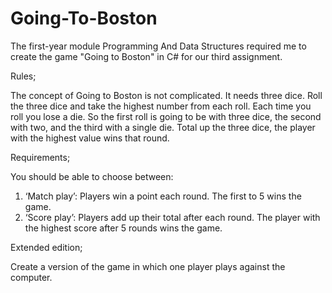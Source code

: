 # Going-To-Boston

The first-year module Programming And Data Structures required me to create the game "Going to Boston" in C# for our third assignment. 

Rules;

The concept of Going to Boston is not complicated. It needs three dice. Roll the three dice
and take the highest number from each roll. Each time you roll you lose a die. So the first
roll is going to be with three dice, the second with two, and the third with a single die.
Total up the three dice, the player with the highest value wins that round.

Requirements;

You should be able to choose between:
1) ‘Match play’: Players win a point each round. The first to 5 wins the game.
2) ‘Score play’: Players add up their total after each round. The player with the
highest score after 5 rounds wins the game. 

Extended edition;

Create a version of the game in which one player plays against the computer. 
 

